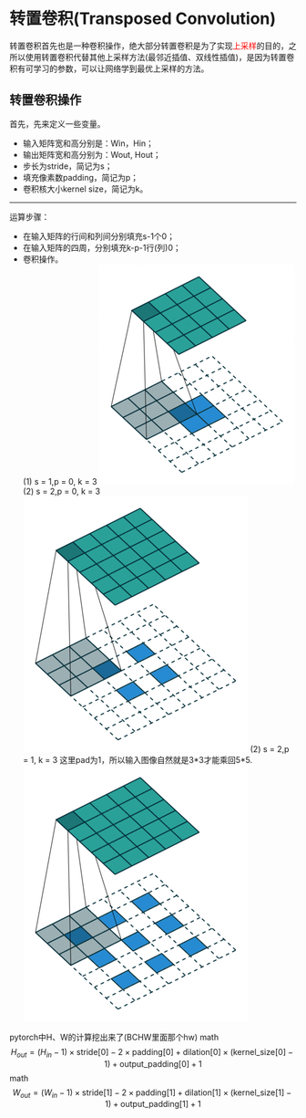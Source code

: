 # 转置卷积(Transposed Convolution)

转置卷积首先也是一种卷积操作，绝大部分转置卷积是为了实现<font color = "red">上采样</font>的目的，之所以使用转置卷积代替其他上采样方法(最邻近插值、双线性插值)，是因为转置卷积有可学习的参数，可以让网络学到最优上采样的方法。
## 转置卷积操作
首先，先来定义一些变量。

* 输入矩阵宽和高分别是：Win，Hin；
* 输出矩阵宽和高分别为：Wout, Hout；
* 步长为stride，简记为s；
* 填充像素数padding，简记为p；
* 卷积核大小kernel size，简记为k。

---

运算步骤：  
* 在输入矩阵的行间和列间分别填充s-1个0；  
* 在输入矩阵的四周，分别填充k-p-1行(列)0；  
* 卷积操作。  
(1) s = 1,p = 0, k = 3
![](./img/ConvTransposeS1P0K3.gif)
(2) s = 2,p = 0, k = 3
![](./img/ConvTransposeS2P0K3.gif)
(2) s = 2,p = 1, k = 3
这里pad为1，所以输入图像自然就是3\*3才能乘回5\*5.
![](./img/ConvTransposeS2P1K3.gif)

pytorch中H、W的计算挖出来了(BCHW里面那个hw)
 math
 $$
H_{out} = (H_{in} - 1) \times \text{stride}[0] - 2 \times \text{padding}[0] + \text{dilation}[0]\times (\text{kernel\_size}[0] - 1) + \text{output\_padding}[0] + 1
$$
math
$$
W_{out} = (W_{in} - 1) \times \text{stride}[1] - 2 \times \text{padding}[1] + \text{dilation}[1]\times (\text{kernel\_size}[1] - 1) + \text{output\_padding}[1] + 1
$$